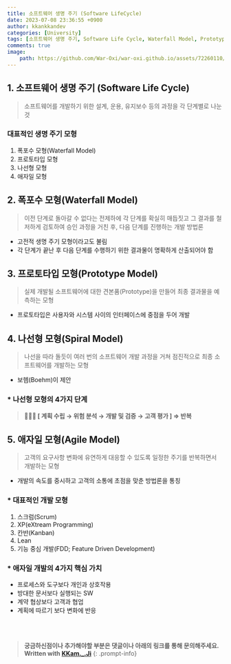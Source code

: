 ```yaml
---
title: 소프트웨어 생명 주기 (Software LifeCycle)
date: 2023-07-08 23:36:55 +0900
author: kkankkandev
categories: [University]
tags: [소프트웨어 생명 주기, Software Life Cycle, Waterfall Model, Prototype Model, Spiral Model, Agile, Agile Model, Scrum]     # TAG names should always be lowercase
comments: true
image: 
    path: https://github.com/War-Oxi/war-oxi.github.io/assets/72260110/87055239-475b-4e8c-b3e5-c8fe594a2063
---
```


## 1. 소프트웨어 생명 주기 (Software Life Cycle)

> 소프트웨어를 개발하기 위한 설계, 운용, 유지보수 등의 과정을 각 단계별로 나눈 것
> 

### 대표적인 생명 주기 모형

1. 폭포수 모형(Waterfall Model)
2. 프로토타입 모형
3. 나선형 모형
4. 애자일 모형

## 2. 폭포수 모형(Waterfall Model)

> 이전 단계로 돌아갈 수 없다는 전제하에 각 단계를 확실히 매듭짓고 그 결과를 철저하게 검토하여 승인 과정을 거친 후, 다음 단계를 진행하는 개발 방법론
> 
- 고전적 생명 주기 모형이라고도 불림
- 각 단계가 끝난 후 다음 단계를 수행하기 위한 결과물이 명확하게 산출되어야 함

## 3. 프로토타입 모형(Prototype Model)

> 실제 개발될 소프트웨어에 대한 견본품(Prototype)을 만들어 최종 결과물을 예측하는 모형
> 
- 프로토타입은 사용자와 시스템 사이의 인터페이스에 중점을 두어 개발

## 4. 나선형 모형(Spiral Model)

> 나선을 따라 돌듯이 여러 번의 소프트웨어 개발 과정을 거쳐 점진적으로 최종 소프트웨어를 개발하는 모형
> 
- 보헴(Boehm)이 제안

### * 나선형 모형의 4가지 단계

>  **👨🏽‍🦯 [ 계획 수립 → 위험 분석 → 개발 및 검증 → 고객 평가 ] ⇒ 반복**

## 5. 애자일 모형(Agile Model)

> 고객의 요구사항 변화에 유연하게 대응할 수 있도록 일정한 주기를 반복하면서 개발하는 모형
> 
- 개발의 속도를 중시하고 고객의 소통에 초점을 맞춘 방법론을 통칭

### * 대표적인 개발 모형

1. 스크럼(Scrum)
2. XP(eXtream Programming)
3. 칸반(Kanban)
4. Lean
5. 기능 중심 개발(FDD; Feature Driven Development)

### * 애자일 개발의 4가지 핵심 가치

- 프로세스와 도구보다 개인과 상호작용
- 방대한 문서보다 실행되는 SW
- 계약 협상보다 고객과 협업
- 계획에 따르기 보다 변화에 반응

<br><br>

> **궁금하신점이나 추가해야할 부분은 댓글이나 아래의 링크를 통해 문의해주세요.**  
> **Written with [KKam.\_\.Ji](https://www.instagram.com/kkam._.ji/)**
{: .prompt-info}